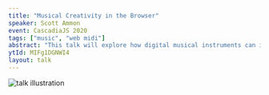 ```yaml
---
title: "Musical Creativity in the Browser"
speaker: Scott Ammon
event: CascadiaJS 2020
tags: ["music", "web midi"]
abstract: "This talk will explore how digital musical instruments can interface with the web using MIDI to expand hardware hacking abilities. We’ll explore many ways to harness the power of the web to expand our musical and software creativity."
ytId: MIFg1DGNWI4
layout: talk
---
```

![talk illustration](https://2020.cascadiajs.com/images/speakers/scott-ammon-illustration.png)